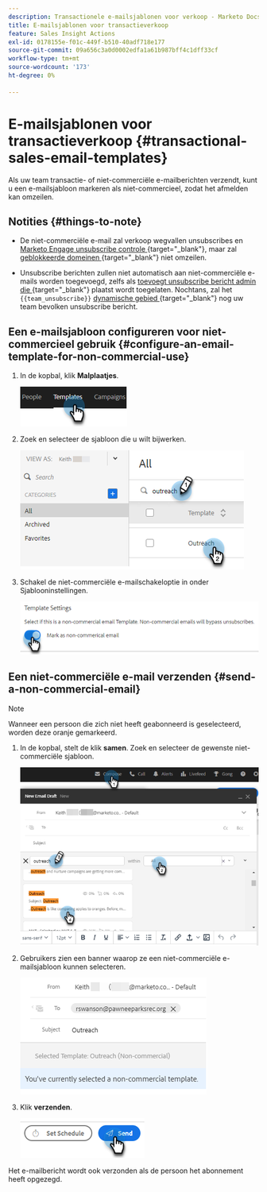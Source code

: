 ```yaml
---
description: Transactionele e-mailsjablonen voor verkoop - Marketo Docs - Productdocumentatie
title: E-mailsjablonen voor transactieverkoop
feature: Sales Insight Actions
exl-id: 0178155e-f01c-449f-b510-40adf718e177
source-git-commit: 09a656c3a0d0002edfa1a61b987bff4c1dff33cf
workflow-type: tm+mt
source-wordcount: '173'
ht-degree: 0%

---
```


# E-mailsjablonen voor transactieverkoop {#transactional-sales-email-templates}

Als uw team transactie- of niet-commerciële e-mailberichten verzendt, kunt u een e-mailsjabloon markeren als niet-commercieel, zodat het afmelden kan omzeilen.

## Notities {#things-to-note}

* De niet-commerciële e-mail zal verkoop wegvallen unsubscribes en [&#x200B; Marketo Engage unsubscribe controle &#x200B;](/help/marketo/product-docs/marketo-sales-insight/actions/email/unsubscribes/marketo-unsubscribe-check.md){target="_blank"}, maar zal [&#x200B; geblokkeerde domeinen &#x200B;](/help/marketo/product-docs/marketo-sales-insight/actions/admin/blocked-domains.md){target="_blank"} niet omzeilen.

* Unsubscribe berichten zullen niet automatisch aan niet-commerciële e-mails worden toegevoegd, zelfs als [&#x200B; toevoegt unsubscribe bericht admin die &#x200B;](/help/marketo/product-docs/marketo-sales-insight/actions/email/unsubscribes/auto-append-unsubscribe-message-setting.md){target="_blank"} plaatst wordt toegelaten. Nochtans, zal het `{{team_unsubscribe}}` [&#x200B; dynamische gebied &#x200B;](/help/marketo/product-docs/marketo-sales-insight/actions/templates/dynamic-fields.md){target="_blank"} nog uw team bevolken unsubscribe bericht.

## Een e-mailsjabloon configureren voor niet-commercieel gebruik {#configure-an-email-template-for-non-commercial-use}

1. In de kopbal, klik **Malplaatjes**.

   ![](assets/transactional-sales-email-templates-1.png)

1. Zoek en selecteer de sjabloon die u wilt bijwerken.

   ![](assets/transactional-sales-email-templates-2.png)

1. Schakel de niet-commerciële e-mailschakeloptie in onder Sjablooninstellingen.

   ![](assets/transactional-sales-email-templates-3.png)

## Een niet-commerciële e-mail verzenden {#send-a-non-commercial-email}

>[!NOTE]
>
>Wanneer een persoon die zich niet heeft geabonneerd is geselecteerd, worden deze oranje gemarkeerd.

1. In de kopbal, stelt de klik **samen**. Zoek en selecteer de gewenste niet-commerciële sjabloon.

   ![](assets/transactional-sales-email-templates-4.png)

1. Gebruikers zien een banner waarop ze een niet-commerciële e-mailsjabloon kunnen selecteren.

   ![](assets/transactional-sales-email-templates-5.png)

1. Klik **verzenden**.

   ![](assets/transactional-sales-email-templates-6.png)

Het e-mailbericht wordt ook verzonden als de persoon het abonnement heeft opgezegd.
